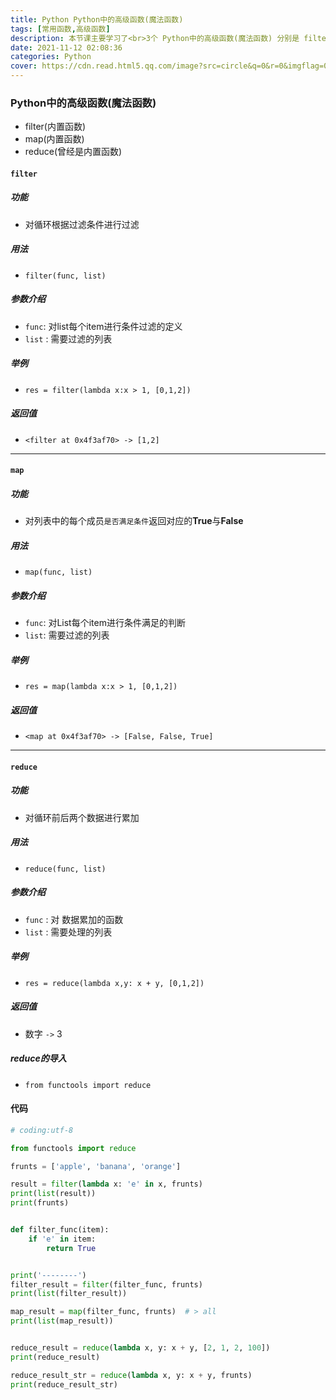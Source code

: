 ```yaml
---
title: Python Python中的高级函数(魔法函数)
tags: [常用函数,高级函数]
description: 本节课主要学习了<br>3个 Python中的高级函数(魔法函数) 分别是 filter,map,reduce
date: 2021-11-12 02:08:36
categories: Python
cover: https://cdn.read.html5.qq.com/image?src=circle&q=0&r=0&imgflag=0&cdn_cache=1800&w=0&h=0&imageUrl=https://learnonly-7.oss-cn-qingdao.aliyuncs.com/2021-11-11/6.png
---
```


### Python中的高级函数(魔法函数)

- filter(内置函数)
- map(内置函数)
- reduce(曾经是内置函数)

#### `filter`

##### 功能

- 对循环根据过滤条件进行过滤

##### 用法

- `filter(func, list)`

##### 参数介绍

- `func`: 对list每个item进行条件过滤的定义
- `list` : 需要过滤的列表

##### 举例

- `res = filter(lambda x:x > 1, [0,1,2])`

##### 返回值

- `<filter at 0x4f3af70> -> [1,2]`

--------------------------

#### `map`

##### 功能

- 对列表中的每个成员`是否满足条件`返回对应的**True**与**False**

##### 用法

- `map(func, list)`

##### 参数介绍

- `func`: 对List每个item进行条件满足的判断
- `list`: 需要过滤的列表

##### 举例

- `res = map(lambda x:x > 1, [0,1,2])`

##### 返回值

- `<map at 0x4f3af70> -> [False, False, True]`

---------------

#### `reduce`

##### 功能

- 对循环前后两个数据进行累加

##### 用法

- `reduce(func, list)`

##### 参数介绍

- `func` : 对 数据累加的函数
- `list` : 需要处理的列表

##### 举例

- `res = reduce(lambda x,y: x + y, [0,1,2])`

##### 返回值

- 数字  `->` 3

##### reduce的导入

- `from functools import reduce`

#### 代码

```python
# coding:utf-8

from functools import reduce

frunts = ['apple', 'banana', 'orange']

result = filter(lambda x: 'e' in x, frunts)
print(list(result))
print(frunts)


def filter_func(item):
    if 'e' in item:
        return True


print('--------')
filter_result = filter(filter_func, frunts)
print(list(filter_result))

map_result = map(filter_func, frunts)  # > all
print(list(map_result))


reduce_result = reduce(lambda x, y: x + y, [2, 1, 2, 100])
print(reduce_result)

reduce_result_str = reduce(lambda x, y: x + y, frunts)
print(reduce_result_str)

```
